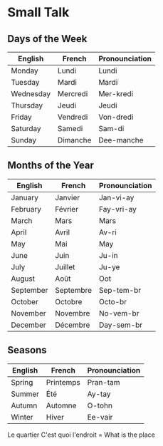 # Small Talk

## Days of the Week

| English   | French   | Pronounciation |
| --------- | -------- | -------------- |
| Monday    | Lundi    | Lundi          |
| Tuesday   | Mardi    | Mardi          |
| Wednesday | Mercredi | Mer-kredi      |
| Thursday  | Jeudi    | Jeudi          |
| Friday    | Vendredi | Von-dredi      |
| Saturday  | Samedi   | Sam-di         |
| Sunday    | Dimanche | Dee-manche     |

## Months of the Year

| English   | French    | Pronounciation |
| --------- | --------- | -------------- |
| January   | Janvier   | Jan-vi-ay      |
| February  | Février   | Fay-vri-ay     |
| March     | Mars      | Mars           |
| April     | Avril     | Av-ri          |
| May       | Mai       | May            |
| June      | Juin      | Ju-in          |
| July      | Juillet   | Ju-ye          |
| August    | Août      | Oot            |
| September | Septembre | Sep-tem-br     |
| October   | Octobre   | Octo-br        |
| November  | Novembre  | No-vem-br      |
| December  | Décembre  | Day-sem-br     |

## Seasons

| English | French    | Pronounciation |
| ------- | --------- | -------------- |
| Spring  | Printemps | Pran-tam       |
| Summer  | Été       | Ay-tay         |
| Autumn  | Automne   | O-tohn         |
| Winter  | Hiver     | Ee-vair        |

Le quartier
C'est quoi l'endroit = What is the place
